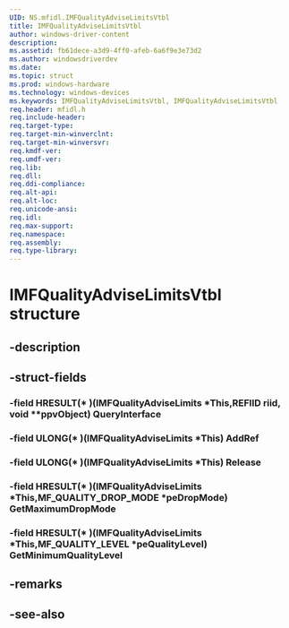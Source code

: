```yaml
---
UID: NS.mfidl.IMFQualityAdviseLimitsVtbl
title: IMFQualityAdviseLimitsVtbl
author: windows-driver-content
description: 
ms.assetid: fb61dece-a3d9-4ff0-afeb-6a6f9e3e73d2
ms.author: windowsdriverdev
ms.date: 
ms.topic: struct
ms.prod: windows-hardware
ms.technology: windows-devices
ms.keywords: IMFQualityAdviseLimitsVtbl, IMFQualityAdviseLimitsVtbl
req.header: mfidl.h
req.include-header:
req.target-type:
req.target-min-winverclnt:
req.target-min-winversvr:
req.kmdf-ver:
req.umdf-ver:
req.lib:
req.dll:
req.ddi-compliance:
req.alt-api:
req.alt-loc:
req.unicode-ansi:
req.idl:
req.max-support:
req.namespace:
req.assembly:
req.type-library:
---
```


# IMFQualityAdviseLimitsVtbl structure

## -description



## -struct-fields

### -field HRESULT(* )(IMFQualityAdviseLimits *This,REFIID riid, void **ppvObject) QueryInterface			
 	
### -field ULONG(* )(IMFQualityAdviseLimits *This) AddRef			
 	
### -field ULONG(* )(IMFQualityAdviseLimits *This) Release			
 	
### -field HRESULT(* )(IMFQualityAdviseLimits *This,MF_QUALITY_DROP_MODE *peDropMode) GetMaximumDropMode			
 	
### -field HRESULT(* )(IMFQualityAdviseLimits *This,MF_QUALITY_LEVEL *peQualityLevel) GetMinimumQualityLevel			
 	
## -remarks

## -see-also